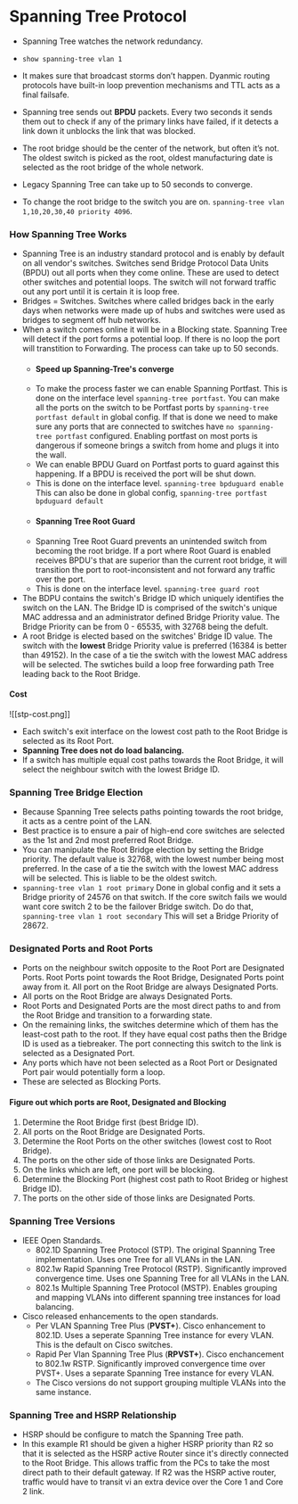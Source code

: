 # Spanning Tree Protocol #
- Spanning Tree watches the network redundancy.
- ```show spanning-tree vlan 1```
    
- It makes sure that broadcast storms don’t happen. Dyanmic routing protocols have built-in loop prevention mechanisms and TTL acts as a final failsafe.
    
- Spanning tree sends out **BPDU** packets. Every two seconds it sends them out to check if any of the primary links have failed, if it detects a link down it unblocks the link that was blocked.
    
- The root bridge should be the center of the network, but often it’s not. The oldest switch is picked as the root, oldest manufacturing date is selected as the root bridge of the whole network.

- Legacy Spanning Tree can take up to 50 seconds to converge.
    
- To change the root bridge to the switch you are on. `spanning-tree vlan 1,10,20,30,40 priority 4096`.

### How Spanning Tree Works ###
- Spanning Tree is an industry standard protocol and is enably by default on all vendor's switches. Switches send Bridge Protocol Data Units (BPDU) out all ports when they come online. These are used to detect other switches and potential loops. The switch will not forward traffic out any port until it is certain it is loop free.
- Bridges = Switches. Switches where called bridges back in the early days when networks were made up of hubs and switches were used as bridges to segment off hub networks. 
-  When a switch comes online it will be in a Blocking state. Spanning Tree will detect if the port forms a potential loop. If there is no loop the port will transtition to Forwarding. The process can take up to 50 seconds. 
	- #### Speed up Spanning-Tree's converge ####
	- To make the process faster we can enable Spanning Portfast. This is done on the interface level ```spanning-tree portfast```.  You can make all the ports on the switch to be Portfast ports by ```spanning-tree portfast default``` in global config. If that is done we need to make sure any ports that are connected to switches have ```no spanning-tree portfast``` configured. Enabling portfast on most ports is dangerous if someone brings a switch from home and plugs it into the wall. 
	- We can enable BPDU Guard on Portfast ports to guard against this happening. If a BPDU is received the port will be shut down.
	- This is done on the interface level. ```spanning-tree bpduguard enable``` This can also be done in global config, ```spanning-tree portfast bpduguard default```
	- #### Spanning Tree Root Guard ####
	- Spanning Tree Root Guard prevents an unintended switch from becoming the root bridge. If a port where Root Guard is enabled receives BPDU's that are superior than the current root bridge, it will transition the port to root-inconsistent and not forward any traffic over the port.
	- This is done on the interface level. ```spanning-tree guard root```
- The BDPU contains the switch's Bridge ID which uniquely identifies the switch on the LAN. The Bridge ID is comprised of the switch's unique MAC addressa and an administrator defined Bridge Priority value. The Bridge Priority can be from 0 - 65535, with 32768 being the defult. 
- A root Bridge is elected based on the switches' Bridge ID value. The switch with the **lowest** Bridge Priority value is preferred (16384 is better than 49152). In the case of a tie the switch with the lowest MAC address will be selected. The swtiches build a loop free forwarding path Tree leading back to the Root Bridge.

#### Cost ####
![[stp-cost.png]]
- Each switch's exit interface on the lowest cost path to the Root Bridge is selected as its Root Port.
- **Spanning Tree does not do load balancing.**
- If a switch has multiple equal cost paths towards the Root Bridge, it will select the neighbour switch with the lowest Bridge ID.

### Spanning Tree Bridge Election ###
- Because Spanning Tree selects paths pointing towards the root bridge, it acts as a centre point of the LAN.
- Best practice is to ensure a pair of high-end core switches are selected as the 1st and 2nd most preferred Root Bridge.
- You can manipulate the Root Bridge election by setting the Bridge priority. The default value is 32768, with the lowest number being most preferred. In the case of a tie the switch with the lowest MAC address will be selected. This is liable to be the oldest switch.
- ```spanning-tree vlan 1 root primary``` Done in global config and it sets a Bridge priority of 24576 on that switch. If the core switch fails we would want core switch 2 to be the failover Bridge switch. Do do that, ```spanning-tree vlan 1 root secondary``` This will set a Bridge Priority of 28672.

### Designated Ports and Root Ports ###
- Ports on the neighbour switch opposite to the Root Port are Designated Ports. Root Ports point towards the Root Bridge, Designated Ports point away from it. All port on the Root Bridge are always Designated Ports.
-  All ports on the Root Bridge are always Designated Ports.
- Root Ports and Designated Ports are the most direct paths to and from the Root Bridge and transition to a forwarding state.
- On the remaining links, the switches determine which of them has the least-cost path to the root. If they have equal cost paths then the Bridge ID is used as a tiebreaker. The port connecting this switch to the link is selected as a Designated Port.
- Any ports which have not been selected as a Root Port or Designated Port pair would potentially form a loop.
- These are selected as Blocking Ports.

#### Figure out which ports are Root, Designated and Blocking ####
1) Determine the Root Bridge first (best Bridge ID).
2) All ports on the Root Bridge are Designated Ports.
3) Determine the Root Ports on the other switches (lowest cost to Root Bridge).
4) The ports on the other side of those links are Designated Ports.
5) On the links which are left, one port will be blocking.
6) Determine the Blocking Port (highest cost path to Root Brideg or highest Bridge ID).
7) The ports on the other side of those links are Designated Ports.

### Spanning Tree Versions ###
- IEEE Open Standards.
	- 802.1D Spanning Tree Protocol (STP). The original Spanning Tree implementation. Uses one Tree for all VLANs in the LAN.
	- 802.1w Rapid Spanning Tree Protocol (RSTP). Significantly improved convergence time. Uses one Spanning Tree for all VLANs in the LAN.
	- 802.1s Multiple Spanning Tree Protocol (MSTP). Enables grouping and mapping VLANs into different spanning tree instances for load balancing.
- Cisco released enhancements to the open standards.
	- Per VLAN Spanning Tree Plus (**PVST+**). Cisco enhancement to 802.1D. Uses a seperate Spanning Tree instance for every VLAN. This is the default on Cisco switches.
	- Rapid Per Vlan Spanning Tree Plus (**RPVST+**). Cisco enchancement to 802.1w RSTP. Significantly improved convergence time over PVST+. Uses a separate Spanning Tree instance for every VLAN.
	- The Cisco versions do not support grouping multiple VLANs into the same instance.

### Spanning Tree and HSRP Relationship ###
- HSRP should be configure to match the Spanning Tree path.
- In this example R1 should be given a higher HSRP priority than R2 so that it is selected as the HSRP active Router since it's directly connected to the Root Bridge. This allows traffic from the PCs to take the most direct path to their default gateway. If R2 was the HSRP active router, traffic would have to transit vi an extra device over the Core 1 and Core 2 link.